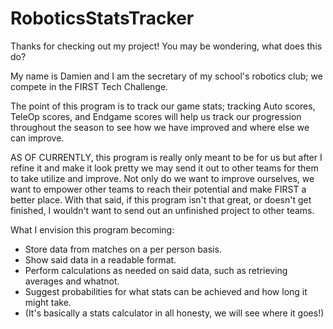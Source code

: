 # RoboticsStatsTracker
Thanks for checking out my project! You may be wondering, what does this do?

My name is Damien and I am the secretary of my school's robotics club; we compete in the FIRST Tech Challenge.

The point of this program is to track our game stats; tracking Auto scores, TeleOp scores, and Endgame scores will help us
track our progression throughout the season to see how we have improved and where else we can improve.

AS OF CURRENTLY, this program is really only meant to be for us but after I refine it and make it look pretty we may send it
out to other teams for them to take utilize and improve. Not only do we want to improve ourselves, we want to empower
other teams to reach their potential and make FIRST a better place. With that said, if this program isn't that great, or doesn't
get finished, I wouldn't want to send out an unfinished project to other teams.

What I envision this program becoming:
- Store data from matches on a per person basis.
- Show said data in a readable format.
- Perform calculations as needed on said data, such as retrieving averages and whatnot.
- Suggest probabilities for what stats can be achieved and how long it might take.
- (It's basically a stats calculator in all honesty, we will see where it goes!)

